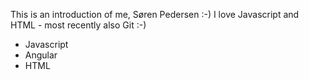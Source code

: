 This is an introduction of me, Søren Pedersen :-)
I love Javascript and HTML - most recently also Git :-)

* Javascript
* Angular
* HTML
